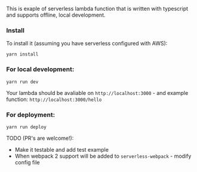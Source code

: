 This is exaple of serverless lambda function that is written with typescript and supports offline, local development.

### Install

To install it (assuming you have serverless configured with AWS):

`yarn install`

### For local development:

`yarn run dev`

Your lambda should be avaliable on `http://localhost:3000` - and example function: `http://localhost:3000/hello`

### For deployment:

`yarn run deploy`


TODO (PR's are welcome!):
 - Make it testable and add test example
 - When webpack 2 support will be added to `serverless-webpack` - modify config file
